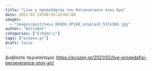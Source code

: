 ```yaml
---
title: "Live η προσεδάφιση του Perseverance στον Άρη"
date: 2021-02-19T00:59:22+01:00
images:
  - "images/post/nasa_O0dEH_UPj68_unsplash_537x360.jpg"
author: "AstroBot"
categories: ["Ειδήσεις"]
tags: ["ecozen.gr"]
draft: false
---
```




Διαβάστε περισσότερα: https://ecozen.gr/2021/02/live-prosedafisi-perseverance-ston-ari/
